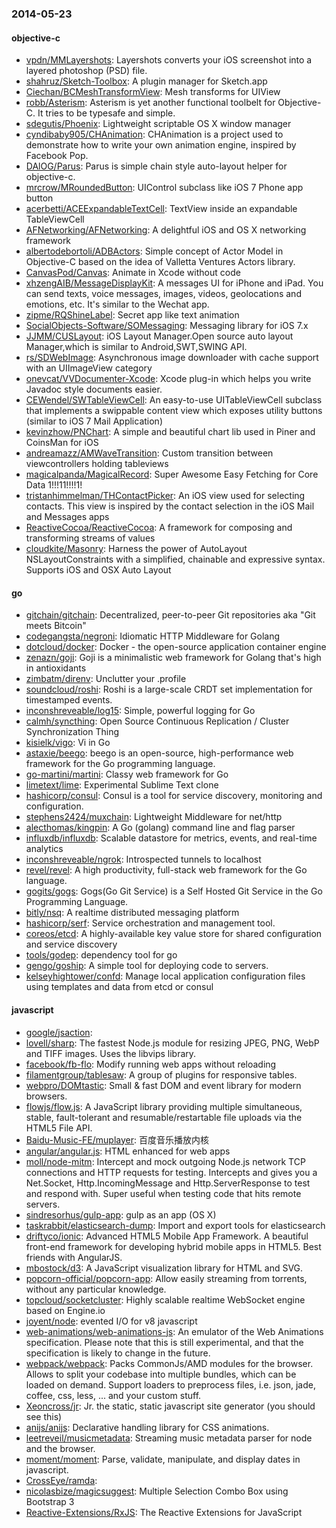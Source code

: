 ### 2014-05-23

#### objective-c
* [vpdn/MMLayershots](https://github.com/vpdn/MMLayershots): Layershots converts your iOS screenshot into a layered photoshop (PSD) file.
* [shahruz/Sketch-Toolbox](https://github.com/shahruz/Sketch-Toolbox): A plugin manager for Sketch.app
* [Ciechan/BCMeshTransformView](https://github.com/Ciechan/BCMeshTransformView): Mesh transforms for UIView
* [robb/Asterism](https://github.com/robb/Asterism): Asterism is yet another functional toolbelt for Objective-C. It tries to be typesafe and simple.
* [sdegutis/Phoenix](https://github.com/sdegutis/Phoenix): Lightweight scriptable OS X window manager
* [cyndibaby905/CHAnimation](https://github.com/cyndibaby905/CHAnimation): CHAnimation is a project used to demonstrate how to write your own animation engine, inspired by Facebook Pop.
* [DAlOG/Parus](https://github.com/DAlOG/Parus): Parus is simple chain style auto-layout helper for objective-c.
* [mrcrow/MRoundedButton](https://github.com/mrcrow/MRoundedButton): UIControl subclass like iOS 7 Phone app button
* [acerbetti/ACEExpandableTextCell](https://github.com/acerbetti/ACEExpandableTextCell): TextView inside an expandable TableViewCell
* [AFNetworking/AFNetworking](https://github.com/AFNetworking/AFNetworking): A delightful iOS and OS X networking framework
* [albertodebortoli/ADBActors](https://github.com/albertodebortoli/ADBActors): Simple concept of Actor Model in Objective-C based on the idea of Valletta Ventures Actors library.
* [CanvasPod/Canvas](https://github.com/CanvasPod/Canvas): Animate in Xcode without code
* [xhzengAIB/MessageDisplayKit](https://github.com/xhzengAIB/MessageDisplayKit): A messages UI for iPhone and iPad. You can send texts, voice messages, images, videos, geolocations and emotions, etc. It's similar to the Wechat app.  
* [zipme/RQShineLabel](https://github.com/zipme/RQShineLabel): Secret app like text animation
* [SocialObjects-Software/SOMessaging](https://github.com/SocialObjects-Software/SOMessaging): Messaging library for iOS 7.x
* [JJMM/CUSLayout](https://github.com/JJMM/CUSLayout): iOS Layout Manager.Open source auto layout Manager,which is similar to Android,SWT,SWING API. 
* [rs/SDWebImage](https://github.com/rs/SDWebImage): Asynchronous image downloader with cache support with an UIImageView category
* [onevcat/VVDocumenter-Xcode](https://github.com/onevcat/VVDocumenter-Xcode): Xcode plug-in which helps you write Javadoc style documents easier.
* [CEWendel/SWTableViewCell](https://github.com/CEWendel/SWTableViewCell): An easy-to-use UITableViewCell subclass that implements a swippable content view which exposes utility buttons (similar to iOS 7 Mail Application)
* [kevinzhow/PNChart](https://github.com/kevinzhow/PNChart): A simple and beautiful chart lib used in Piner and CoinsMan for iOS
* [andreamazz/AMWaveTransition](https://github.com/andreamazz/AMWaveTransition): Custom transition between viewcontrollers holding tableviews
* [magicalpanda/MagicalRecord](https://github.com/magicalpanda/MagicalRecord): Super Awesome Easy Fetching for Core Data 1!!!11!!!!1!
* [tristanhimmelman/THContactPicker](https://github.com/tristanhimmelman/THContactPicker): An iOS view used for selecting contacts. This view is inspired by the contact selection in the iOS Mail and Messages apps
* [ReactiveCocoa/ReactiveCocoa](https://github.com/ReactiveCocoa/ReactiveCocoa): A framework for composing and transforming streams of values
* [cloudkite/Masonry](https://github.com/cloudkite/Masonry): Harness the power of AutoLayout NSLayoutConstraints with a simplified, chainable and expressive syntax. Supports iOS and OSX Auto Layout

#### go
* [gitchain/gitchain](https://github.com/gitchain/gitchain): Decentralized, peer-to-peer Git repositories aka "Git meets Bitcoin"
* [codegangsta/negroni](https://github.com/codegangsta/negroni): Idiomatic HTTP Middleware for Golang
* [dotcloud/docker](https://github.com/dotcloud/docker): Docker - the open-source application container engine
* [zenazn/goji](https://github.com/zenazn/goji): Goji is a minimalistic web framework for Golang that's high in antioxidants
* [zimbatm/direnv](https://github.com/zimbatm/direnv): Unclutter your .profile
* [soundcloud/roshi](https://github.com/soundcloud/roshi): Roshi is a large-scale CRDT set implementation for timestamped events.
* [inconshreveable/log15](https://github.com/inconshreveable/log15): Simple, powerful logging for Go
* [calmh/syncthing](https://github.com/calmh/syncthing): Open Source Continuous Replication / Cluster Synchronization Thing
* [kisielk/vigo](https://github.com/kisielk/vigo): Vi in Go
* [astaxie/beego](https://github.com/astaxie/beego): beego is an open-source, high-performance web framework for the Go programming language.
* [go-martini/martini](https://github.com/go-martini/martini): Classy web framework for Go
* [limetext/lime](https://github.com/limetext/lime): Experimental Sublime Text clone
* [hashicorp/consul](https://github.com/hashicorp/consul): Consul is a tool for service discovery, monitoring and configuration.
* [stephens2424/muxchain](https://github.com/stephens2424/muxchain): Lightweight Middleware for net/http
* [alecthomas/kingpin](https://github.com/alecthomas/kingpin): A Go (golang) command line and flag parser
* [influxdb/influxdb](https://github.com/influxdb/influxdb): Scalable datastore for metrics, events, and real-time analytics
* [inconshreveable/ngrok](https://github.com/inconshreveable/ngrok): Introspected tunnels to localhost
* [revel/revel](https://github.com/revel/revel): A high productivity, full-stack web framework for the Go language.
* [gogits/gogs](https://github.com/gogits/gogs): Gogs(Go Git Service) is a Self Hosted Git Service in the Go Programming Language.
* [bitly/nsq](https://github.com/bitly/nsq): A realtime distributed messaging platform
* [hashicorp/serf](https://github.com/hashicorp/serf): Service orchestration and management tool.
* [coreos/etcd](https://github.com/coreos/etcd): A highly-available key value store for shared configuration and service discovery
* [tools/godep](https://github.com/tools/godep): dependency tool for go
* [gengo/goship](https://github.com/gengo/goship): A simple tool for deploying code to servers.
* [kelseyhightower/confd](https://github.com/kelseyhightower/confd): Manage local application configuration files using templates and data from etcd or consul

#### javascript
* [google/jsaction](https://github.com/google/jsaction): 
* [lovell/sharp](https://github.com/lovell/sharp): The fastest Node.js module for resizing JPEG, PNG, WebP and TIFF images. Uses the libvips library.
* [facebook/fb-flo](https://github.com/facebook/fb-flo): Modify running web apps without reloading
* [filamentgroup/tablesaw](https://github.com/filamentgroup/tablesaw): A group of plugins for responsive tables.
* [webpro/DOMtastic](https://github.com/webpro/DOMtastic): Small & fast DOM and event library for modern browsers.
* [flowjs/flow.js](https://github.com/flowjs/flow.js): A JavaScript library providing multiple simultaneous, stable, fault-tolerant and resumable/restartable file uploads via the HTML5 File API.
* [Baidu-Music-FE/muplayer](https://github.com/Baidu-Music-FE/muplayer): 百度音乐播放内核
* [angular/angular.js](https://github.com/angular/angular.js): HTML enhanced for web apps
* [moll/node-mitm](https://github.com/moll/node-mitm): Intercept and mock outgoing Node.js network TCP connections and HTTP requests for testing. Intercepts and gives you a Net.Socket, Http.IncomingMessage and Http.ServerResponse to test and respond with. Super useful when testing code that hits remote servers.
* [sindresorhus/gulp-app](https://github.com/sindresorhus/gulp-app): gulp as an app (OS X)
* [taskrabbit/elasticsearch-dump](https://github.com/taskrabbit/elasticsearch-dump): Import and export tools for elasticsearch
* [driftyco/ionic](https://github.com/driftyco/ionic): Advanced HTML5 Mobile App Framework. A beautiful front-end framework for developing hybrid mobile apps in HTML5. Best friends with AngularJS.
* [mbostock/d3](https://github.com/mbostock/d3): A JavaScript visualization library for HTML and SVG.
* [popcorn-official/popcorn-app](https://github.com/popcorn-official/popcorn-app): Allow easily streaming from torrents, without any particular knowledge.
* [topcloud/socketcluster](https://github.com/topcloud/socketcluster): Highly scalable realtime WebSocket engine based on Engine.io
* [joyent/node](https://github.com/joyent/node): evented I/O for v8 javascript
* [web-animations/web-animations-js](https://github.com/web-animations/web-animations-js): An emulator of the Web Animations specification. Please note that this is still experimental, and that the specification is likely to change in the future.
* [webpack/webpack](https://github.com/webpack/webpack): Packs CommonJs/AMD modules for the browser. Allows to split your codebase into multiple bundles, which can be loaded on demand. Support loaders to preprocess files, i.e. json, jade, coffee, css, less, ... and your custom stuff.
* [Xeoncross/jr](https://github.com/Xeoncross/jr): Jr. the static, static javascript site generator (you should see this)
* [anijs/anijs](https://github.com/anijs/anijs): Declarative handling library for CSS animations.
* [leetreveil/musicmetadata](https://github.com/leetreveil/musicmetadata): Streaming music metadata parser for node and the browser.
* [moment/moment](https://github.com/moment/moment): Parse, validate, manipulate, and display dates in javascript.
* [CrossEye/ramda](https://github.com/CrossEye/ramda): 
* [nicolasbize/magicsuggest](https://github.com/nicolasbize/magicsuggest): Multiple Selection Combo Box using Bootstrap 3
* [Reactive-Extensions/RxJS](https://github.com/Reactive-Extensions/RxJS): The Reactive Extensions for JavaScript
